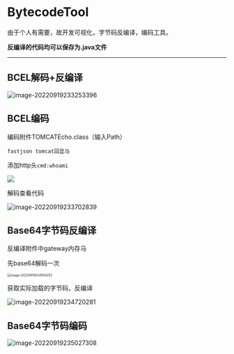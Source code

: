 # BytecodeTool

由于个人有需要，故开发可视化，字节码反编译，编码工具。

**反编译的代码均可以保存为.java文件**

------



## BCEL解码+反编译

![image-20220919233253396](/Users/lvzhibo/IdeaProjects/BytecodeTool/BytecodeToolGit/images/BcelDecode.png)



## BCEL编码

编码附件TOMCATEcho.class（输入Path）

`fastjson tomcat回显马`

添加http头`cmd:whoami`

![](/Users/lvzhibo/IdeaProjects/BytecodeTool/BytecodeToolGit/images/BcelEncode1.png)

解码查看代码

![image-20220919233702839](/Users/lvzhibo/IdeaProjects/BytecodeTool/BytecodeToolGit/images/BcelEncode2.png)



## Base64字节码反编译

反编译附件中gateway内存马

先base64解码一次

<img src="/Users/lvzhibo/Library/Application Support/typora-user-images/image-20220919234554253.png" alt="image-20220919234554253" style="zoom:50%;" />

获取实际加载的字节码，反编译

![image-20220919234720281](/Users/lvzhibo/IdeaProjects/BytecodeTool/BytecodeToolGit/images/Base64Decode2.png)

## Base64字节码编码

![image-20220919235027308](/Users/lvzhibo/IdeaProjects/BytecodeTool/BytecodeToolGit/images/Base64Encode.png)